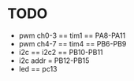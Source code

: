 # TODO

- pwm ch0-3 == tim1 == PA8-PA11
- pwm ch4-7 == tim4 == PB6-PB9
- i2c == i2c2 == PB10-PB11
- i2c addr = PB12-PB15
- led == pc13